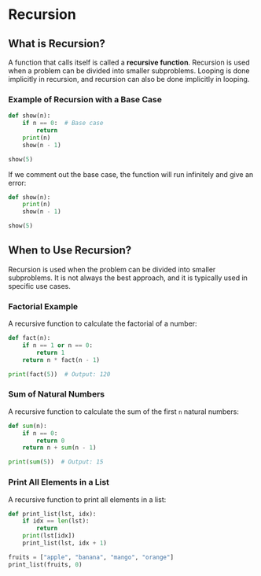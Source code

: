# Recursion

## What is Recursion?

A function that calls itself is called a **recursive function**. Recursion is used when a problem can be divided into smaller subproblems. Looping is done implicitly in recursion, and recursion can also be done implicitly in looping.

### Example of Recursion with a Base Case

```python
def show(n):
    if n == 0:  # Base case
        return
    print(n)
    show(n - 1)

show(5)
```

If we comment out the base case, the function will run infinitely and give an error:

```python
def show(n):
    print(n)
    show(n - 1)

show(5)
```

## When to Use Recursion?

Recursion is used when the problem can be divided into smaller subproblems. It is not always the best approach, and it is typically used in specific use cases.

### Factorial Example

A recursive function to calculate the factorial of a number:

```python
def fact(n):
    if n == 1 or n == 0:
        return 1
    return n * fact(n - 1)

print(fact(5))  # Output: 120
```

### Sum of Natural Numbers

A recursive function to calculate the sum of the first `n` natural numbers:

```python
def sum(n):
    if n == 0:
        return 0
    return n + sum(n - 1)

print(sum(5))  # Output: 15
```

### Print All Elements in a List

A recursive function to print all elements in a list:

```python
def print_list(lst, idx):
    if idx == len(lst):
        return
    print(lst[idx])
    print_list(lst, idx + 1)

fruits = ["apple", "banana", "mango", "orange"]
print_list(fruits, 0)
